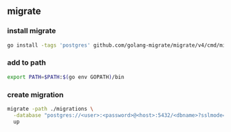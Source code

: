 ## migrate
### install migrate
``` bash
go install -tags 'postgres' github.com/golang-migrate/migrate/v4/cmd/migrate@latest
```
### add to path
``` bash
export PATH=$PATH:$(go env GOPATH)/bin
```
### create migration
``` bash
migrate -path ./migrations \
  -database "postgres://<user>:<password>@<host>:5432/<dbname>?sslmode=require" \
  up
```